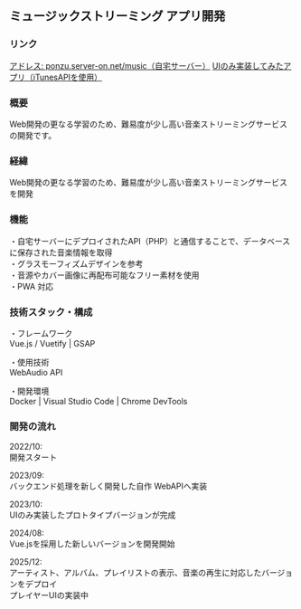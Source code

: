 ## ミュージックストリーミング アプリ開発

### リンク

[アドレス: ponzu.server-on.net/music（自宅サーバー）](https://ponzu.server-on.net/music/#/?from=portfolio&debug=2)
[UIのみ実装してみたアプリ（iTunesAPIを使用）](https://ponzu.server-on.net/music-250111/?from=portfolio&debug=2)

### 概要

Web開発の更なる学習のため、難易度が少し高い音楽ストリーミングサービスの開発です。

### 経緯

Web開発の更なる学習のため、難易度が少し高い音楽ストリーミングサービスを開発

### 機能

・自宅サーバーにデプロイされたAPI（PHP）と通信することで、データベースに保存された音楽情報を取得  
・グラスモーフィズムデザインを参考  
・音源やカバー画像に再配布可能なフリー素材を使用  
・PWA 対応

### 技術スタック・構成

・フレームワーク  
Vue.js / Vuetify | GSAP

・使用技術  
WebAudio API

・開発環境  
Docker | Visual Studio Code | Chrome DevTools

### 開発の流れ

2022/10:  
開発スタート

2023/09:  
バックエンド処理を新しく開発した自作 WebAPIへ実装

2023/10:  
UIのみ実装したプロトタイプバージョンが完成

2024/08:  
Vue.jsを採用した新しいバージョンを開発開始

2025/12:  
アーティスト、アルバム、プレイリストの表示、音楽の再生に対応したバージョンをデプロイ  
プレイヤーUIの実装中